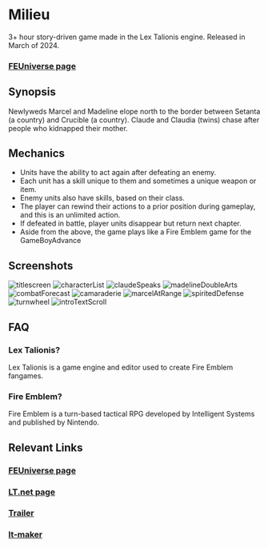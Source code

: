 # Milieu
3+ hour story-driven game made in the Lex Talionis engine. Released in March of 2024.

### [FEUniverse page](https://feuniverse.us/t/lt-milieu-complete/24802)

## Synopsis
Newlyweds Marcel and Madeline elope north to the border between Setanta (a country) and Crucible (a country).
Claude and Claudia (twins) chase after people who kidnapped their mother.

## Mechanics
- Units have the ability to act again after defeating an enemy.
- Each unit has a skill unique to them and sometimes a unique weapon or item.
- Enemy units also have skills, based on their class.
- The player can rewind their actions to a prior position during gameplay, and this is an unlimited action.
- If defeated in battle, player units disappear but return next chapter.
- Aside from the above, the game plays like a Fire Emblem game for the GameBoyAdvance

## Screenshots
![titlescreen](https://github.com/user-attachments/assets/dfee978f-57e5-4be5-8932-ba693c828a77)
![characterList](https://github.com/user-attachments/assets/d99b930b-dd24-45e0-a473-551b307648bc)
![claudeSpeaks](https://github.com/user-attachments/assets/fa92ad69-6df5-4f82-a049-0c4d1ad35bfb)
![madelineDoubleArts](https://github.com/user-attachments/assets/d271a1ad-fccd-4a7c-a966-a13433e56924)
![combatForecast](https://github.com/user-attachments/assets/23e1a6ff-1756-43e5-97b5-10b88ef0d4aa)
![camaraderie](https://github.com/user-attachments/assets/ee38b82a-597d-484e-a3b4-47cde24e435a)
![marcelAtRange](https://github.com/user-attachments/assets/cd0abcb6-2d6f-486b-8270-f00a57ab6eb5)
![spiritedDefense](https://github.com/user-attachments/assets/5b592526-b499-4b0f-9666-57d4acacda2e)
![turnwheel](https://github.com/user-attachments/assets/cc55e614-f975-4f6b-8358-a69063f7d4bf)
![introTextScroll](https://github.com/user-attachments/assets/0cc20e54-cb35-4fd8-86e2-26d7b510bc2a)

## FAQ

### Lex Talionis?
Lex Talionis is a game engine and editor used to create Fire Emblem fangames.

### Fire Emblem?
Fire Emblem is a turn-based tactical RPG developed by Intelligent Systems and published by Nintendo.

## Relevant Links

### [FEUniverse page](https://feuniverse.us/t/lt-milieu-complete/24802)

### [LT.net page](https://lex-talionis.net/showcase/milieu/)

### [Trailer](https://www.youtube.com/watch?v=gxZGfKdM_7A)

### [lt-maker](https://gitlab.com/rainlash/lt-maker)

